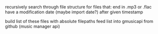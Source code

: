 recursively search through file structure for files that:
	end in .mp3 or .flac
	have a modification date (maybe import date?) after given timestamp

build list of these files with absolute filepaths
feed list into gmusicapi from github (music manager api)
